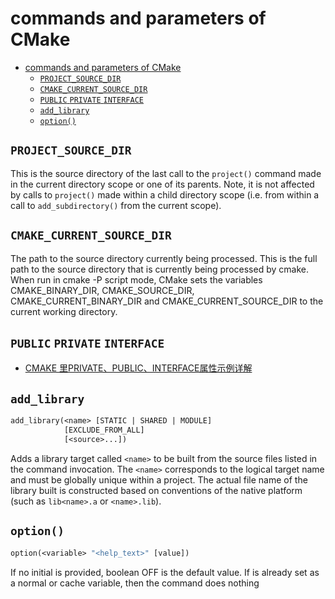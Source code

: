 # commands and parameters of CMake

- [commands and parameters of CMake](#commands-and-parameters-of-cmake)
  - [`PROJECT_SOURCE_DIR`](#project_source_dir)
  - [`CMAKE_CURRENT_SOURCE_DIR`](#cmake_current_source_dir)
  - [`PUBLIC` `PRIVATE` `INTERFACE`](#public-private-interface)
  - [`add_library`](#add_library)
  - [`option()`](#option)


## `PROJECT_SOURCE_DIR`

This is the source directory of the last call to the `project()` command made in the current directory scope or one of its parents. Note, it is not affected by calls to `project()` made within a child directory scope (i.e. from within a call to `add_subdirectory()` from the current scope).

## `CMAKE_CURRENT_SOURCE_DIR`

The path to the source directory currently being processed.
This is the full path to the source directory that is currently being processed by cmake.
When run in cmake -P script mode, CMake sets the variables CMAKE_BINARY_DIR, CMAKE_SOURCE_DIR, CMAKE_CURRENT_BINARY_DIR and CMAKE_CURRENT_SOURCE_DIR to the current working directory.

## `PUBLIC` `PRIVATE` `INTERFACE`

- [CMAKE 里PRIVATE、PUBLIC、INTERFACE属性示例详解](https://blog.csdn.net/weixin_43862847/article/details/119762230)

## `add_library`

```makefile
add_library(<name> [STATIC | SHARED | MODULE]
            [EXCLUDE_FROM_ALL]
            [<source>...])
```

Adds a library target called `<name>` to be built from the source files listed in the command invocation. The `<name>` corresponds to the logical target name and must be globally unique within a project. The actual file name of the library built is constructed based on conventions of the native platform (such as `lib<name>.a` or `<name>.lib`).

## `option()`

```makefile
option(<variable> "<help_text>" [value])
```

If no initial <value> is provided, boolean OFF is the default value. If <variable> is already set as a normal or cache variable, then the command does nothing

